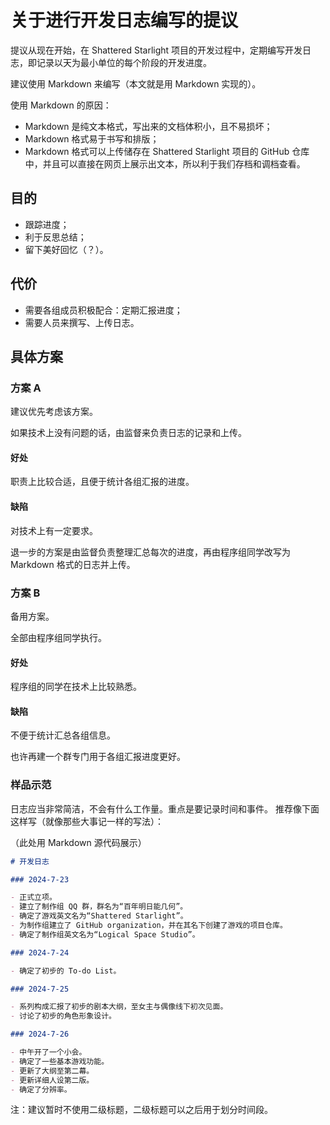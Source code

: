 # 关于进行开发日志编写的提议

提议从现在开始，在 Shattered Starlight 项目的开发过程中，定期编写开发日志，即记录以天为最小单位的每个阶段的开发进度。

建议使用 Markdown 来编写（本文就是用 Markdown 实现的）。

使用 Markdown 的原因：

- Markdown 是纯文本格式，写出来的文档体积小，且不易损坏；
- Markdown 格式易于书写和排版；
- Markdown 格式可以上传储存在 Shattered Starlight 项目的 GitHub 仓库中，并且可以直接在网页上展示出文本，所以利于我们存档和调档查看。


## 目的

- 跟踪进度；
- 利于反思总结；
- 留下美好回忆（？）。


## 代价

- 需要各组成员积极配合：定期汇报进度；
- 需要人员来撰写、上传日志。


## 具体方案

### 方案 A

建议优先考虑该方案。

如果技术上没有问题的话，由监督来负责日志的记录和上传。

#### 好处

职责上比较合适，且便于统计各组汇报的进度。


#### 缺陷

对技术上有一定要求。

退一步的方案是由监督负责整理汇总每次的进度，再由程序组同学改写为 Markdown 格式的日志并上传。


### 方案 B

备用方案。

全部由程序组同学执行。

#### 好处

程序组的同学在技术上比较熟悉。


#### 缺陷

不便于统计汇总各组信息。

也许再建一个群专门用于各组汇报进度更好。


### 样品示范

日志应当非常简洁，不会有什么工作量。重点是要记录时间和事件。
推荐像下面这样写（就像那些大事记一样的写法）：

（此处用 Markdown 源代码展示）

```markdown
# 开发日志

### 2024-7-23

- 正式立项。
- 建立了制作组 QQ 群，群名为“百年明日能几何”。
- 确定了游戏英文名为“Shattered Starlight”。
- 为制作组建立了 GitHub organization，并在其名下创建了游戏的项目仓库。
- 确定了制作组英文名为“Logical Space Studio”。

### 2024-7-24

- 确定了初步的 To-do List。

### 2024-7-25

- 系列构成汇报了初步的剧本大纲，至女主与偶像线下初次见面。
- 讨论了初步的角色形象设计。

### 2024-7-26

- 中午开了一个小会。
- 确定了一些基本游戏功能。
- 更新了大纲至第二幕。
- 更新详细人设第二版。
- 确定了分辨率。
```

注：建议暂时不使用二级标题，二级标题可以之后用于划分时间段。